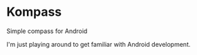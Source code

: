# Kompass
Simple compass for Android

I'm just playing around to get familiar with Android development.
